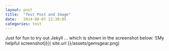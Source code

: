 ```yaml
---
layout: post
title:  "Test Post and Image"
date:   2014-08-07 12:30:05
categories: test
---
```


Just for fun to try out Jekyll ... which is shown in the screenshot below:
![My helpful screenshot]({{ site.url }}/assets/gemsgear.png)
